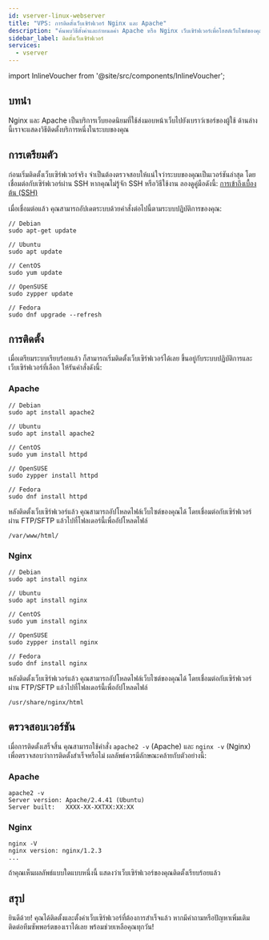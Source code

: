 ```yaml
---
id: vserver-linux-webserver
title: "VPS: การติดตั้งเว็บเซิร์ฟเวอร์ Nginx และ Apache"
description: "ค้นพบวิธีตั้งค่าและกำหนดค่า Apache หรือ Nginx เว็บเซิร์ฟเวอร์เพื่อโฮสต์เว็บไซต์ของคุณอย่างมีประสิทธิภาพ → เรียนรู้เพิ่มเติมตอนนี้"
sidebar_label: ติดตั้งเว็บเซิร์ฟเวอร์
services:
  - vserver
---
```


import InlineVoucher from '@site/src/components/InlineVoucher';

## บทนำ

Nginx และ Apache เป็นบริการเว็บยอดนิยมที่ใช้ส่งมอบหน้าเว็บไปยังเบราว์เซอร์ของผู้ใช้ ด้านล่างนี้เราจะแสดงวิธีติดตั้งบริการหนึ่งในระบบของคุณ  
<InlineVoucher />


## การเตรียมตัว

ก่อนเริ่มติดตั้งเว็บเซิร์ฟเวอร์จริง จำเป็นต้องตรวจสอบให้แน่ใจว่าระบบของคุณเป็นเวอร์ชันล่าสุด โดยเชื่อมต่อกับเซิร์ฟเวอร์ผ่าน SSH หากคุณไม่รู้จัก SSH หรือวิธีใช้งาน ลองดูคู่มือดังนี้: [การเข้าถึงเบื้องต้น (SSH)](vserver-linux-ssh.md)

เมื่อเชื่อมต่อแล้ว คุณสามารถอัปเดตระบบด้วยคำสั่งต่อไปนี้ตามระบบปฏิบัติการของคุณ:

```
// Debian
sudo apt-get update

// Ubuntu
sudo apt update

// CentOS
sudo yum update

// OpenSUSE
sudo zypper update

// Fedora
sudo dnf upgrade --refresh
```



## การติดตั้ง

เมื่อเตรียมระบบเรียบร้อยแล้ว ก็สามารถเริ่มติดตั้งเว็บเซิร์ฟเวอร์ได้เลย ขึ้นอยู่กับระบบปฏิบัติการและเว็บเซิร์ฟเวอร์ที่เลือก ให้รันคำสั่งดังนี้:



### Apache

```
// Debian
sudo apt install apache2

// Ubuntu
sudo apt install apache2

// CentOS
sudo yum install httpd

// OpenSUSE
sudo zypper install httpd

// Fedora
sudo dnf install httpd
```

หลังติดตั้งเว็บเซิร์ฟเวอร์แล้ว คุณสามารถอัปโหลดไฟล์เว็บไซต์ของคุณได้ โดยเชื่อมต่อกับเซิร์ฟเวอร์ผ่าน FTP/SFTP แล้วไปที่โฟลเดอร์นี้เพื่ออัปโหลดไฟล์

```
/var/www/html/
```



### Nginx

```
// Debian
sudo apt install nginx

// Ubuntu
sudo apt install nginx

// CentOS
sudo yum install nginx

// OpenSUSE
sudo zypper install nginx

// Fedora
sudo dnf install nginx
```

หลังติดตั้งเว็บเซิร์ฟเวอร์แล้ว คุณสามารถอัปโหลดไฟล์เว็บไซต์ของคุณได้ โดยเชื่อมต่อกับเซิร์ฟเวอร์ผ่าน FTP/SFTP แล้วไปที่โฟลเดอร์นี้เพื่ออัปโหลดไฟล์

```
/usr/share/nginx/html
```



## ตรวจสอบเวอร์ชัน

เมื่อการติดตั้งเสร็จสิ้น คุณสามารถใช้คำสั่ง `apache2 -v` (Apache) และ `nginx -v` (Nginx) เพื่อตรวจสอบว่าการติดตั้งสำเร็จหรือไม่ ผลลัพธ์ควรมีลักษณะคล้ายกับตัวอย่างนี้:



### Apache

```
apache2 -v
Server version: Apache/2.4.41 (Ubuntu)
Server built:   XXXX-XX-XXTXX:XX:XX
```



### Nginx

```
nginx -V
nginx version: nginx/1.2.3
...
```

ถ้าคุณเห็นผลลัพธ์แบบใดแบบหนึ่งนี้ แสดงว่าเว็บเซิร์ฟเวอร์ของคุณติดตั้งเรียบร้อยแล้ว  

## สรุป

ยินดีด้วย! คุณได้ติดตั้งและตั้งค่าเว็บเซิร์ฟเวอร์ที่ต้องการสำเร็จแล้ว หากมีคำถามหรือปัญหาเพิ่มเติม ติดต่อทีมซัพพอร์ตของเราได้เลย พร้อมช่วยเหลือคุณทุกวัน! 

<InlineVoucher />